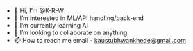 - 👋 Hi, I’m @K-R-W
- 👀 I’m interested in ML/API handling/back-end
- 🌱 I’m currently learning AI
- 💞️ I’m looking to collaborate on anything
- 📫 How to reach me email - kaustubhwankhede@gmail.com

<!---
K-R-W/K-R-W is a ✨ special ✨ repository because its `README.md` (this file) appears on your GitHub profile.
You can click the Preview link to take a look at your changes.
--->
